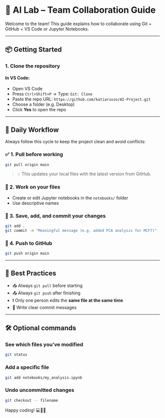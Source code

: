# 🧬 AI Lab – Team Collaboration Guide

Welcome to the team! This guide explains how to collaborate using Git + GitHub + VS Code or Jupyter Notebooks.

---

## 📦 Getting Started

### 1. Clone the repository
#### In VS Code:
- Open VS Code
- Press `Ctrl+Shift+P` → Type: `Git: Clone`
- Paste the repo URL: `https://github.com/katiarusso/AI-Project.git`
- Choose a folder (e.g. Desktop)
- Click **Yes** to open the repo
---

## 🔄 Daily Workflow

Always follow this cycle to keep the project clean and avoid conflicts:

### ✅ 1. Pull before working
```bash
git pull origin main
```
> 💡 This updates your local files with the latest version from GitHub.

### 📝 2. Work on your files
- Create or edit Jupyter notebooks in the `notebooks/` folder
- Use descriptive names

### 💾 3. Save, add, and commit your changes
```bash
git add .
git commit -m "Meaningful message (e.g. added PCA analysis for MCF7)"
```

### 🚀 4. Push to GitHub
```bash
git push origin main
```

---

## 🧠 Best Practices

- 📥 Always `git pull` before starting
- 📤 Always `git push` after finishing
- ❗ Only one person edits the **same file at the same time**
- 🧾 Write clear commit messages
  
---

## 🛠️ Optional commands

### See which files you’ve modified
```bash
git status
```

### Add a specific file
```bash
git add notebooks/my_analysis.ipynb
```

### Undo uncommitted changes
```bash
git checkout -- filename
```

Happy coding! 💻🧠🧬

